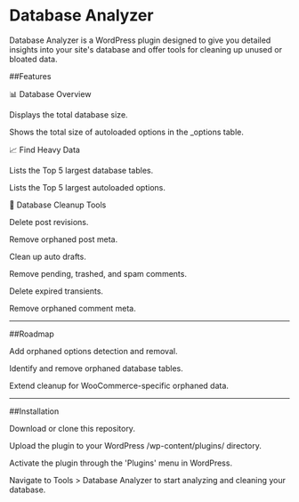 # Database Analyzer
Database Analyzer is a WordPress plugin designed to give you detailed insights into your site's database and offer tools for cleaning up unused or bloated data.

##Features

📊 Database Overview

Displays the total database size.

Shows the total size of autoloaded options in the \_options table.

📈 Find Heavy Data

Lists the Top 5 largest database tables.

Lists the Top 5 largest autoloaded options.

🧹 Database Cleanup Tools

Delete post revisions.

Remove orphaned post meta.

Clean up auto drafts.

Remove pending, trashed, and spam comments.

Delete expired transients.

Remove orphaned comment meta.

---

##Roadmap

Add orphaned options detection and removal.

Identify and remove orphaned database tables.

Extend cleanup for WooCommerce-specific orphaned data.

---

##Installation

Download or clone this repository.

Upload the plugin to your WordPress /wp-content/plugins/ directory.

Activate the plugin through the 'Plugins' menu in WordPress.

Navigate to Tools > Database Analyzer to start analyzing and cleaning your database.


